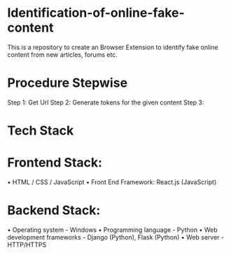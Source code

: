 # Identification-of-online-fake-content

This is a repository to create an Browser Extension to identify fake online content from new articles, forums etc.

# Procedure Stepwise

Step 1: Get Url 
Step 2: Generate tokens for the given content
Step 3:

# Tech Stack 
# Frontend Stack:
•	HTML / CSS / JavaScript
•	Front End Framework: React.js (JavaScript)

# Backend Stack:
•	Operating system -  Windows
•	Programming language -   Python
•	Web development frameworks - Django (Python), Flask (Python)
•	Web server -  HTTP/HTTPS 
